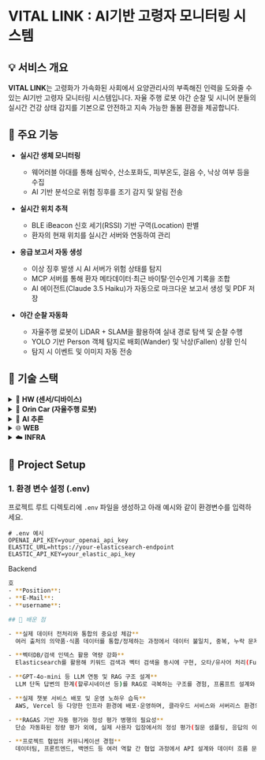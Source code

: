 # VITAL LINK : AI기반 고령자 모니터링 시스템 

## 💡 서비스 개요

**VITAL LINK**는 고령화가 가속화된 사회에서 요양관리사의 부족해진 인력을 도와줄 수 있는 AI기반 고령자 모니터링 시스템입니다. 자율 주행 로봇 야간 순찰 및 시니어 분들의 실시간 건강 상태 감지를 기본으로 안전하고 지속 가능한 돌봄 환경을 제공합니다.


## 📝 주요 기능

- **실시간 생체 모니터링**
  - 웨어러블 아대를 통해 심박수, 산소포화도, 피부온도, 걸음 수, 낙상 여부 등을 수집
  - AI 기반 분석으로 위험 징후를 조기 감지 및 알림 전송

- **실시간 위치 추적**
  - BLE iBeacon 신호 세기(RSSI) 기반 구역(Location) 판별
  - 환자의 현재 위치를 실시간 서버와 연동하여 관리

- **응급 보고서 자동 생성**
  - 이상 징후 발생 시 AI 서버가 위험 상태를 탐지
  - MCP 서버를 통해 환자 메타데이터·최근 바이탈·인수인계 기록을 조합
  - AI 에이전트(Claude 3.5 Haiku)가 자동으로 마크다운 보고서 생성 및 PDF 저장

- **야간 순찰 자동화**
  - 자율주행 로봇이 LiDAR + SLAM을 활용하여 실내 경로 탐색 및 순찰 수행
  - YOLO 기반 Person 객체 탐지로 배회(Wander) 및 낙상(Fallen) 상황 인식
  - 탐지 시 이벤트 및 이미지 자동 전송


## 🔧 기술 스택

<details>
<summary>📱 <strong>HW (센서/디바이스)</strong></summary>
<br>

- **사용자 센서**
  - BLE iBeacon 기반 위치 추적 (RSSI)
  - I2C 기반 바이탈 수집: 심박, 산소포화도, 체온, 걸음 수, 낙상 감지
  - SNTP 시간 동기화
  - MQTT 실시간 데이터 전송
    
- **환경 센서**
  - ESP32 BLE iBeacon Anchor (Major/Minor + RSSI)
  - 온도·습도·조도·TVOC 센서 (ADC / GPIO / I2C)
  - 1초 주기 센서 데이터 MQTT 전송 (JSON 형식)

</details>

<details>
<summary>🤖 <strong>Orin Car (자율주행 로봇)</strong></summary>
<br>
- **프레임워크**
  - ROS2 Humble / SLAM Toolbox / RF2O Laser Odometry / Nav2
    
- **경로 탐색**
  - Hybrid A* (SmacPlannerHybrid), Regulated Pure Pursuit (RPP)
    
- **ROS 노드**
  - LiDAR, RF2O, 모터 드라이버, MQTT, 웨이포인트 매니저
  - 위치 데이터 MQTT 전송

- **객체 탐지**
  - YOLOv8n 기반 Person 탐지
  - Aspect ratio 기반 낙상 판정

</details>

<details>
<summary>🧠 <strong>AI 추론</strong></summary>
<br>
- **데이터**
  - 바이탈: 심박, SpO₂, 체온, 걸음 수  
  - 환경: 온도, 습도, 조도, TVOC  
  - 메타: 나이, 성별, 기저질환 (하루 1회 갱신)  
  - 오픈 데이터셋: [AI-Hub 독거노인 위험감지](https://www.aihub.or.kr/aihubdata/data/view.do?currMenu=115&topMenu=100&dataSetSn=71803)

- **모델**
  - LSTM Autoencoder (시계열 + 메타 데이터 결합)
  - Lazy Loading (window=30, step=1)
  - ROC-AUC 기반 임계값 선정 → 이상 탐지

- **알림 & 보고서**
  - AI 서버 → MCP 서버 이상 이벤트 전송 (POST)
  - MCP 서버: MySQL(`patient`, `handover`), InfluxDB 조회  
  - Claude 3.5 Haiku → 마크다운 보고서 생성 → PDF 저장

</details>

<details>
<summary>🌐 <strong>WEB</strong></summary>
<br>
- **Front-end**
  - Vue 3 / vue-router / Pinia
  - Axios (API 통신)
  - Chart.js + vue-chartjs (데이터 시각화)
  - Konva + vue-konva (2D 그래픽, 맵 오버레이)

- **Back-end**
  - FastAPI / Django REST Framework
  - MQTT (Mosquitto + Paho MQTT)
    - QoS 0: 초단위 센서 데이터
    - QoS 2: 로봇 제어 명령
  - SSE (Server-Sent Events) → 실시간 데이터 전송
  - DB
    - MySQL (환자 메타 정보)
    - InfluxDB (센서 시계열, 2일 보관)

- **시각화**
  - Grafana + InfluxDB → 실시간 대시보드

</details>

<details>
<summary>☁️ <strong>INFRA</strong></summary>
<br>
- **CI/CD**: Jenkins (커스텀 빌드 이미지)

- **배포/호스팅**
  - Nginx (정적 리소스 + 리버스 프록시)
  - Docker (Grafana / Spring Boot / InfluxDB / Mosquitto 컨테이너)
  - Vercel (프론트엔드 호스팅)
  - AWS EC2 (서버 호스팅)

</details>



## 🔧 Project Setup

### 1. 환경 변수 설정 (.env)

프로젝트 루트 디렉토리에 `.env` 파일을 생성하고 아래 예시와 같이 환경변수를 입력하세요.

```env
# .env 예시
OPENAI_API_KEY=your_openai_api_key
ELASTIC_URL=https://your-elasticsearch-endpoint
ELASTIC_API_KEY=your_elastic_api_key
```

Backend
```sh
호
- **Position**: 
- **E-Mail**: 
- **username**: 

## 🧠 배운 점

- **실제 데이터 전처리와 통합의 중요성 체감**  
  여러 출처의 의약품·식품 데이터를 통합/정제하는 과정에서 데이터 불일치, 중복, 누락 문제를 직접 경험하며, 도메인 데이터 클린징과 스키마 표준화가 파이프라인 성능에 핵심이라는 점을 배움.

- **벡터DB/검색 인덱스 활용 역량 강화**  
  Elasticsearch를 활용해 키워드 검색과 벡터 검색을 동시에 구현, 오타/유사어 처리(Fuzzy Search) 기법을 실전에서 익힘.

- **GPT-4o-mini 등 LLM 연동 및 RAG 구조 설계**  
  LLM 단독 답변의 한계(할루시네이션 등)를 RAG로 극복하는 구조를 경험, 프롬프트 설계와 context 제공이 응답 품질에 큰 영향을 미침을 체감.

- **실제 챗봇 서비스 배포 및 운영 노하우 습득**  
  AWS, Vercel 등 다양한 인프라 환경에 배포·운영하며, 클라우드 서비스와 서버리스 환경의 장단점을 직접 체험.

- **RAGAS 기반 자동 평가와 정성 평가 병행의 필요성**  
  단순 자동화된 정량 평가 외에, 실제 사용자 입장에서의 정성 평가(질문 샘플링, 응답의 이해도·관련성 평가)가 챗봇 완성도에 반드시 필요함을 느낌.

- **프로젝트 협업의 커뮤니케이션 경험**  
  데이터팀, 프론트엔드, 백엔드 등 여러 역할 간 협업 과정에서 API 설계와 데이터 흐름 문서화의 중요성을 실감.
